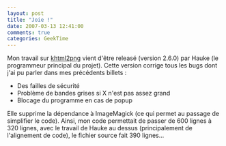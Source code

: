 ```yaml
---
layout: post
title: "Joie !"
date: 2007-03-13 12:41:00
comments: true
categories: GeekTime
---
```

Mon travail sur [khtml2png](http://khtml2png.sourceforge.net/) vient d'être releasé (version 2.6.0) par Hauke (le programmeur principal du projet). Cette version corrige tous les bugs dont j'ai pu parler dans mes précédents billets :

*   Des failles de sécurité
*   Problème de bandes grises si X n'est pas assez grand
*   Blocage du programme en cas de popup

Elle supprime la dépendance à ImageMagick (ce qui permet au passage de simplifier le code). Ainsi, mon code permettait de passer de 600 lignes à 320 lignes, avec le travail de Hauke au dessus (principalement de l'alignement de code), le fichier source fait 390 lignes...
